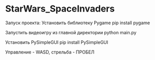 # StarWars_SpaceInvaders

Запуск проекта:
Установить библиотеку Pygame
pip install pygame

Запустить видеоигру из главной директории
python main.py

Устaновить PySimpleGUI 
pip install PySimpleGUI

Управление - WASD, стрельба - ПРОБЕЛ 
